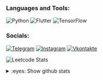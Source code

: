 ### Languages and Tools:
![Python](https://img.shields.io/badge/python-3670A0?style=for-the-badge&logo=python&logoColor=ffdd54)
![Flutter](https://img.shields.io/badge/-Flutter-090909?style=for-the-badge&logo=flutter&logoColor=47C5FB)
![TensorFlow](https://img.shields.io/badge/-TensorFlow-090909?style=for-the-badge&logo=tensorflow&logoColor=F88C00)

### Socials:
[![Telegram](https://img.shields.io/badge/-Telegram-090909?style=for-the-badge&logo=telegram&logoColor=27A0D9)](https://t.me/future_username)
[![Instagram](https://img.shields.io/badge/-Instagram-090909?style=for-the-badge&logo=instagram&logoColor=B4068E)](https://www.instagram.com/future.username)
[![Vkontakte](https://img.shields.io/badge/-Vkontakte-090909?style=for-the-badge&logo=Vk&logoColor=4F7DB3)](https://vk.com/dev.paul)


![Leetcode Stats](https://leetcard.jacoblin.cool/future-username?theme=dark&font=Anybody&ext=heatmap)


<details>

<summary>:eyes: Show github stats</summary>

<img src="https://github-readme-stats.vercel.app/api?username=future-username&show_icons=true&theme=dark">

</details>
